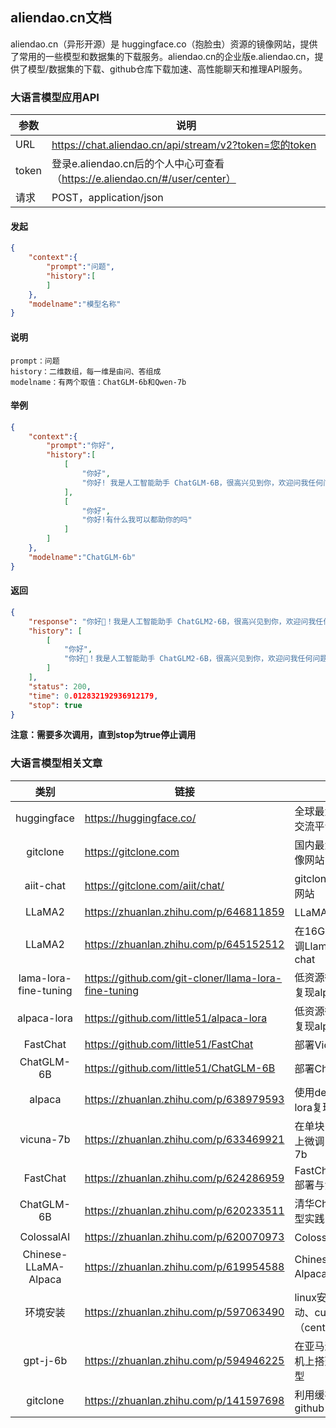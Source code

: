 ## aliendao.cn文档

aliendao.cn（异形开源）是 huggingface.co（抱脸虫）资源的镜像网站，提供了常用的一些模型和数据集的下载服务。aliendao.cn的企业版e.aliendao.cn，提供了模型/数据集的下载、github仓库下载加速、高性能聊天和推理API服务。

### 大语言模型应用API

| 参数  | 说明                                                         |
| ----- | ------------------------------------------------------------ |
| URL   | https://chat.aliendao.cn/api/stream/v2?token=您的token       |
| token | 登录e.aliendao.cn后的个人中心可查看（https://e.aliendao.cn/#/user/center） |
| 请求  | POST，application/json                                       |

#### 发起

```json
{
    "context":{
        "prompt":"问题",
        "history":[
        ]
    },
    "modelname":"模型名称"
}
```

#### 说明

```shell
prompt：问题
history：二维数组，每一维是由问、答组成
modelname：有两个取值：ChatGLM-6b和Qwen-7b
```

#### 举例

```json
{
    "context":{
        "prompt":"你好",
        "history":[
            [
                "你好",
                "你好! 我是人工智能助手 ChatGLM-6B，很高兴见到你，欢迎问我任何问题。"
            ],
            [
                "你好",
                "你好!有什么我可以都助你的吗"
            ]
        ]
    },
    "modelname":"ChatGLM-6b"
}
```

#### 返回

```json
{
    "response": "你好👋！我是人工智能助手 ChatGLM2-6B，很高兴见到你，欢迎问我任何问题。",
    "history": [
        [
            "你好",
            "你好👋！我是人工智能助手 ChatGLM2-6B，很高兴见到你，欢迎问我任何问题。"
        ]
    ],
    "status": 200,
    "time": 0.012832192936912179,
    "stop": true
}
```

**注意：需要多次调用，直到stop为true停止调用**

### 大语言模型相关文章

|         类别         | 链接                                                 | 说明                         |
| :-------------------: | ---------------------------------------------------- | ---------------------------- |
| huggingface      		| https://huggingface.co/                              | 全球最大的开源代码交流平台   |
| gitclone        		| https://gitclone.com                                 | 国内最大的github镜像网站     |
| aiit-chat       		| https://gitclone.com/aiit/chat/                      | gitclone发布的chat网站       |
| LLaMA2 | https://zhuanlan.zhihu.com/p/646811859 | LLaMA2中文微调 |
| LLaMA2 | https://zhuanlan.zhihu.com/p/645152512 | 在16G的推理卡上微调Llama-2-7b-chat |
| lama-lora-fine-tuning | https://github.com/git-cloner/llama-lora-fine-tuning | 低资源微调LLaMA，复现alpaca  |
|      alpaca-lora      | https://github.com/little51/alpaca-lora              | 低资源微调LLaMA，复现alpaca |
| FastChat | https://github.com/little51/FastChat | 部署Vicuna-7B |
| ChatGLM-6B | https://github.com/little51/ChatGLM-6B | 部署ChatGLM-6B |
| alpaca | https://zhuanlan.zhihu.com/p/638979593 | 使用deepspeed和lora复现alpaca |
| vicuna-7b | https://zhuanlan.zhihu.com/p/633469921 | 在单块16G的推理卡上微调复现vicuna-7b |
| FastChat | https://zhuanlan.zhihu.com/p/624286959 | FastChat+vicuna1.1部署与流式调用实践 |
| ChatGLM-6B | https://zhuanlan.zhihu.com/p/620233511 | 清华ChatGLM-6B模型实践 |
| ColossalAI | https://zhuanlan.zhihu.com/p/620070973 | ColossalAI推理实践 |
| Chinese-LLaMA-Alpaca | https://zhuanlan.zhihu.com/p/619954588 | Chinese-LLaMA-Alpaca实践 |
| 环境安装 | https://zhuanlan.zhihu.com/p/597063490 | linux安装nvidia驱动、cuda、conda（centos） |
| gpt-j-6b | https://zhuanlan.zhihu.com/p/594946225 | 在亚马逊aws的云主机上搭建gpt-j-6b模型 |
| gitclone | https://zhuanlan.zhihu.com/p/141597698 | 利用缓存加速从github clone |

